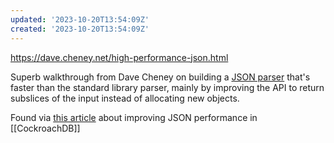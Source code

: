 ```yaml
---
updated: '2023-10-20T13:54:09Z'
created: '2023-10-20T13:54:09Z'
---
```

https://dave.cheney.net/high-performance-json.html

Superb walkthrough from Dave Cheney on building a [JSON parser](https://github.com/pkg/json) that's faster than the standard library parser, mainly by improving the API to return subslices of the input instead of allocating new objects.

Found via [this article](https://www.cockroachlabs.com/blog/high-performance-json-parsing/) about improving JSON performance in [[CockroachDB]]